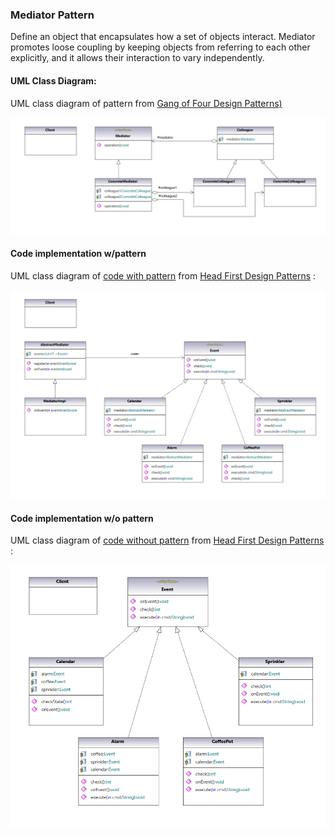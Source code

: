 ### Mediator Pattern

Define an object that encapsulates how a set of objects interact. Mediator promotes loose coupling by keeping objects from referring to each other explicitly, and it allows their interaction to vary independently.

#### UML Class Diagram:

UML class diagram of pattern from  [Gang of Four Design Patterns)](https://www.amazon.com/Design-Patterns-Object-Oriented-Addison-Wesley-Professional-ebook/dp/B000SEIBB8) 

<img src="mediator.png" alt="drawing" width="800"/> 

#### Code implementation w/pattern

UML class diagram of [code with pattern](../../app/src/main/java/com/example/gofp/head_first/sol/behavioral/mediator) from [Head First Design Patterns](https://www.amazon.com/Head-First-Design-Patterns-Brain-Friendly/dp/0596007124) :

<img src="mediator_sol.png" alt="drawing" width="800"/> 

#### Code implementation w/o pattern

UML class diagram of [code without pattern](../../app/src/main/java/com/example/gofp/head_first/pre/behavioral/mediator) from [Head First Design Patterns](https://www.amazon.com/Head-First-Design-Patterns-Brain-Friendly/dp/0596007124) :

<img src="mediator_pre.png" alt="drawing" width="600"/> 
